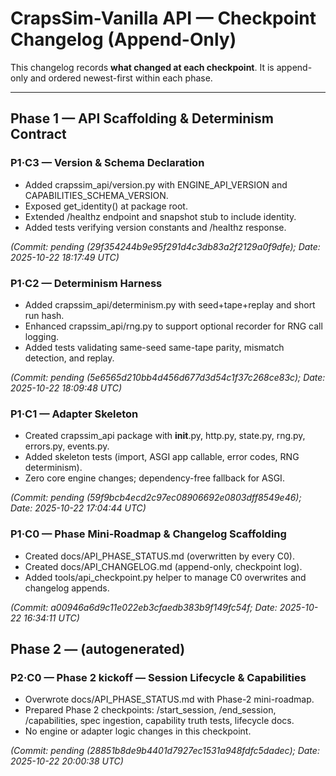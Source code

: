 # CrapsSim-Vanilla API — Checkpoint Changelog (Append-Only)

This changelog records **what changed at each checkpoint**. It is append-only and ordered newest-first within each phase.

---
## Phase 1 — API Scaffolding & Determinism Contract

### P1·C3 — Version & Schema Declaration
- Added crapssim_api/version.py with ENGINE_API_VERSION and CAPABILITIES_SCHEMA_VERSION.
- Exposed get_identity() at package root.
- Extended /healthz endpoint and snapshot stub to include identity.
- Added tests verifying version constants and /healthz response.

_(Commit: pending (29f354244b9e95f291d4c3db83a2f2129a0f9dfe); Date: 2025-10-22 18:17:49 UTC)_


### P1·C2 — Determinism Harness
- Added crapssim_api/determinism.py with seed+tape+replay and short run hash.
- Enhanced crapssim_api/rng.py to support optional recorder for RNG call logging.
- Added tests validating same-seed same-tape parity, mismatch detection, and replay.

_(Commit: pending (5e6565d210bb4d456d677d3d54c1f37c268ce83c); Date: 2025-10-22 18:09:48 UTC)_


### P1·C1 — Adapter Skeleton
- Created crapssim_api package with __init__.py, http.py, state.py, rng.py, errors.py, events.py.
- Added skeleton tests (import, ASGI app callable, error codes, RNG determinism).
- Zero core engine changes; dependency-free fallback for ASGI.

_(Commit: pending (59f9bcb4ecd2c97ec08906692e0803dff8549e46); Date: 2025-10-22 17:04:44 UTC)_


### P1·C0 — Phase Mini-Roadmap & Changelog Scaffolding
- Created docs/API_PHASE_STATUS.md (overwritten by every C0).
- Created docs/API_CHANGELOG.md (append-only, checkpoint log).
- Added tools/api_checkpoint.py helper to manage C0 overwrites and changelog appends.

_(Commit: a00946a6d9c11e022eb3cfaedb383b9f149fc54f; Date: 2025-10-22 16:34:11 UTC)_


## Phase 2 — (autogenerated)

### P2·C0 — Phase 2 kickoff — Session Lifecycle & Capabilities
- Overwrote docs/API_PHASE_STATUS.md with Phase-2 mini-roadmap.
- Prepared Phase 2 checkpoints: /start_session, /end_session, /capabilities, spec ingestion, capability truth tests, lifecycle docs.
- No engine or adapter logic changes in this checkpoint.

_(Commit: pending (28851b8de9b4401d7927ec1531a948fdfc5dadec); Date: 2025-10-22 20:00:38 UTC)_

